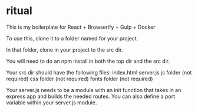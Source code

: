 # ritual

This is my boilerplate for React + Browserify + Gulp + Docker

To use this, clone it to a folder named for your project.

In that folder, clone in your project to the src dir.

You will need to do an npm install in both the top dir and the src dir.

Your src dir should have the following files:
  index.html 
  server.js 
  js folder (not required)
  css folder (not required)
  fonts folder (not required)

Your server.js needs to be a module with an init function that takes in an express app and builds the needed routes.
You can also define a port variable within your server.js module. 

